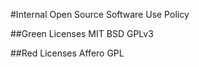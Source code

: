 #Internal Open Source Software Use Policy

##Green Licenses
MIT 
BSD 
GPLv3 

##Red Licenses
Affero GPL
